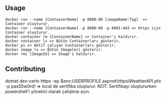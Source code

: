 ## Usage

```docker
docker run --name [ContainerName] -p 8080:80 [imageName:Tag]  => Container oluşturur.
docker run --name [ContainerName] -p 8080:80 -p 8081:443 => Https için Container oluşturur.
docker container rm [ContainerName] => Container'ı kaldırır.
docker container ls => Bütün Containerları gösterir.
docker ps => Aktif çalışan Containerları gösterir.
docker image ls => Bütün Imageleri gösterir.
docker rmi [ImageId] => Image'i kaldırır.
```

## Contributing
dotnet dev-certs https -ep $env:USERPROFILE\.aspnet\https\WeatherAPI.pfx -p pas55w0rd! => local de sertifika oluşturur.
NOT: Sertifikayı oluştururken powershell'i yönetici olarak çalıştırıp açın.
